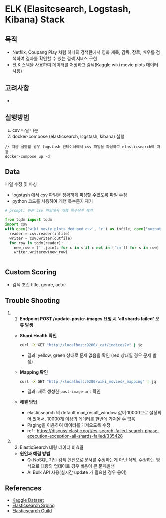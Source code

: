 
# ELK (Elasitcsearch, Logstash, Kibana) Stack

## 목적

- Netflix, Coupang Play 처럼 하나의 검색란에서 영화 제목, 감독, 장르, 배우를 검색하여 결과를 확인할 수 있는 검색 서비스 구현
- ELK 스택을 사용하여 데이터를 저장하고 검색(Kaggle wiki movie plots 데이터 사용)


## 고려사항

- 



## 실행방법

1. csv 파일 다운
2. docker-compose (elasticsearch, logstash, kibana) 실행
```angular2html
// 처음 실행할 경우 logstash 컨테이너에서 csv 파일을 파싱하고 elasticsearch에 저장
docker-compose up -d
```

## Data
파일 수정 및 파싱
- logstash 에서 csv 파일을 정확하게 파싱할 수있도록 파일 수정
- python 코드를 사용하여 개행 특수문자 제거

```python
# prompt: 원본 csv 파일에서 개행 특수문자 제거

from tqdm import tqdm
import csv
with open('wiki_movie_plots_deduped.csv', 'r') as infile, open('output.csv', 'w') as outfile:
  reader = csv.reader(infile)
  writer = csv.writer(outfile)
  for row in tqdm(reader):
    new_row = [''.join(c for c in s if c not in ['\n']) for s in row]
    writer.writerow(new_row)
    
```


## Custom Scoring
- 검색 조건 title, genre, actor


## Trouble Shooting

1. 1. **Endpoint POST /update-poster-images 요청 시 'all shards failed' 오류 발생**

    - **Shard Health 확인**
      ```bash
      curl -X GET "http://localhost:9200/_cat/indices?v" | jq
      ```
        - 결과: yellow, green 상태로 문제 없음을 확인 (red 상태일 경우 문제 발생)

    - **Mapping 확인**
      ```bash
      curl -X GET "http://localhost:9200/wiki_movies/_mapping" | jq
      ```
        - 결과: 새로 생성한 `post-image-url` 확인

    - **해결 방법**
      - elasticsearch 의 default max_result_window 값이 10000으로 설정되어 있어서, 10000개 이상의 데이터를 한번에 가져올 수 없음
      - Paging을 이용하여 데이터를 가져오도록 수정
      - ref : https://discuss.elastic.co/t/es-search-failed-search-phase-execution-exception-all-shards-failed/335428


2. 2. ElasticSearch 대량 데이터 비효율

    - **원인과 해결 방법**
      - Q: NoSQL 기반 검색 엔진으로 문서를 수정하는게 아닌 삭제, 수정하는 방식으로 대량의 업데이트 경우 비용이 큰 문제발생
      - A: Bulk API 사용(실시간 update 가 필요한 경우 용이)
      

## References

- [Kaggle Dataset](https://www.kaggle.com/datasets/jrobischon/wikipedia-movie-plots)
- [Elasticsearch Srping](https://spring.io/projects/spring-data-elasticsearch)
- [Elasticsearch Guild](https://www.elastic.co/guide/en/elasticsearch/reference/current/query-dsl-multi-match-query.html)
